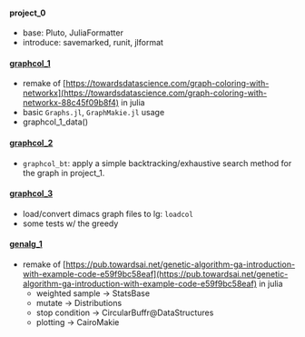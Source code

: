 #### project_0
* base: Pluto, JuliaFormatter
* introduce: savemarked, runit, jlformat


#### [graphcol_1](graphcol_1)
* remake of [https://towardsdatascience.com/graph-coloring-with-networkx](https://towardsdatascience.com/graph-coloring-with-networkx-88c45f09b8f4) in julia
* basic `Graphs.jl`, `GraphMakie.jl` usage
* graphcol_1_data()

#### [graphcol_2](graphcol_2)
* `graphcol_bt`: apply a simple backtracking/exhaustive search method for the graph in project_1.


#### [graphcol_3](graphcol_3)
* load/convert dimacs graph files to lg: `loadcol`
* some tests w/ the greedy
  
#### [genalg_1](genalg_1)
* remake of [https://pub.towardsai.net/genetic-algorithm-ga-introduction-with-example-code-e59f9bc58eaf](https://pub.towardsai.net/genetic-algorithm-ga-introduction-with-example-code-e59f9bc58eaf) in julia
  * weighted sample -> StatsBase
  * mutate -> Distributions
  * stop condition -> CircularBuffr@DataStructures
  * plotting -> CairoMakie
